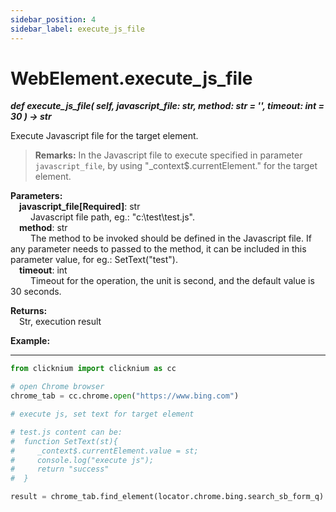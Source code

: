 ```yaml
---
sidebar_position: 4
sidebar_label: execute_js_file
---
```

# WebElement.execute_js_file

***def execute_js_file(
        self,
        javascript_file: str, 
        method: str = '', 
        timeout: int = 30
    ) -> str***  

Execute Javascript file for the target element.

> **Remarks:**
> In the Javascript file to execute specified in parameter `javascript_file`, by using "_context$.currentElement." for the target element.  

**Parameters:**  
    &emsp;**javascript_file[Required]**: str    
        &emsp;&emsp; Javascript file path, eg.: "c:\\test\test.js".  
    &emsp;**method**: str    
        &emsp;&emsp; The method to be invoked should be defined in the Javascript file. If any parameter needs to passed to the method, it can be included in this parameter value, for eg.: SetText(\"test\").  
    &emsp;**timeout**: int  
        &emsp;&emsp; Timeout for the operation, the unit is second, and the default value is 30 seconds. 

**Returns:**  
    &emsp;Str, execution result

**Example:**
***
```python
from clicknium import clicknium as cc

# open Chrome browser
chrome_tab = cc.chrome.open("https://www.bing.com")

# execute js, set text for target element

# test.js content can be:  
#  function SetText(st){  
#     _context$.currentElement.value = st;
#     console.log("execute js");
#     return "success"
#  }

result = chrome_tab.find_element(locator.chrome.bing.search_sb_form_q).execute_js_file("C:\\test\\test.js", "SetText(\"click\")")
```